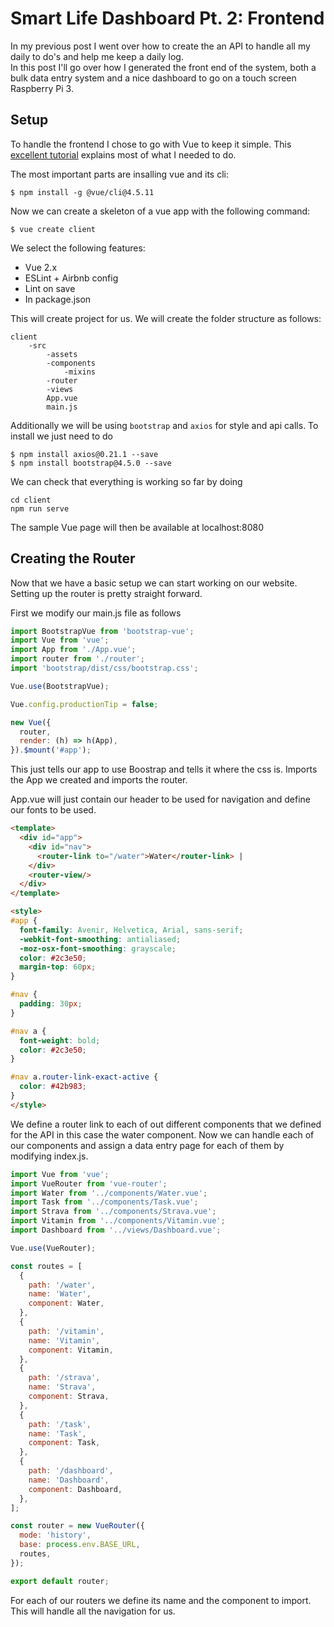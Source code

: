 # Smart Life Dashboard Pt. 2: Frontend
In my previous post I went over how to create the an API to handle all my daily to do's and help me keep a daily log.  
In this post I'll go over how I generated the front end of the system, both a bulk data entry system and a nice dashboard to go on a touch screen Raspberry Pi 3.

## Setup
To handle the frontend I chose to go with Vue to keep it simple. This [excellent tutorial](https://testdriven.io/blog/developing-a-single-page-app-with-flask-and-vuejs/) explains most of what I needed to do.

The most important parts are insalling vue and its cli:
```
$ npm install -g @vue/cli@4.5.11
```

Now we can create a skeleton of a vue app with the following command:
```
$ vue create client
```

We select the following features:
* Vue 2.x
* ESLint + Airbnb config
* Lint on save
* In package.json

This will create project for us. We will create the folder structure as follows:

```
client
    -src
        -assets
        -components
            -mixins
        -router
        -views
        App.vue
        main.js
```
Additionally we will be using `bootstrap` and `axios` for style and api calls. To install we just need to do
```
$ npm install axios@0.21.1 --save
$ npm install bootstrap@4.5.0 --save
```
We can check that everything is working so far by doing
```
cd client
npm run serve
```
The sample Vue page will then be available at localhost:8080

## Creating the Router
Now that we have a basic setup we can start working on our website. Setting up the router is pretty straight forward.

First we modify our main.js file as follows
```js
import BootstrapVue from 'bootstrap-vue';
import Vue from 'vue';
import App from './App.vue';
import router from './router';
import 'bootstrap/dist/css/bootstrap.css';

Vue.use(BootstrapVue);

Vue.config.productionTip = false;

new Vue({
  router,
  render: (h) => h(App),
}).$mount('#app');
```
This just tells our app to use Boostrap and tells it where the css is. Imports the App we created and imports the router.

App.vue will just contain our header to be used for navigation and define our fonts to be used.
```html
<template>
  <div id="app">
    <div id="nav">
      <router-link to="/water">Water</router-link> |
    </div>
    <router-view/>
  </div>
</template>

<style>
#app {
  font-family: Avenir, Helvetica, Arial, sans-serif;
  -webkit-font-smoothing: antialiased;
  -moz-osx-font-smoothing: grayscale;
  color: #2c3e50;
  margin-top: 60px;
}

#nav {
  padding: 30px;
}

#nav a {
  font-weight: bold;
  color: #2c3e50;
}

#nav a.router-link-exact-active {
  color: #42b983;
}
</style>
```
We define a router link to each of out different components that we defined for the API in this case the water component.
Now we can handle each of our components and assign a data entry page for each of them by modifying index.js.
```js
import Vue from 'vue';
import VueRouter from 'vue-router';
import Water from '../components/Water.vue';
import Task from '../components/Task.vue';
import Strava from '../components/Strava.vue';
import Vitamin from '../components/Vitamin.vue';
import Dashboard from '../views/Dashboard.vue';

Vue.use(VueRouter);

const routes = [
  {
    path: '/water',
    name: 'Water',
    component: Water,
  },
  {
    path: '/vitamin',
    name: 'Vitamin',
    component: Vitamin,
  },
  {
    path: '/strava',
    name: 'Strava',
    component: Strava,
  },
  {
    path: '/task',
    name: 'Task',
    component: Task,
  },
  {
    path: '/dashboard',
    name: 'Dashboard',
    component: Dashboard,
  },
];

const router = new VueRouter({
  mode: 'history',
  base: process.env.BASE_URL,
  routes,
});

export default router;
```
For each of our routers we define its name and the component to import. This will handle all the navigation for us.

